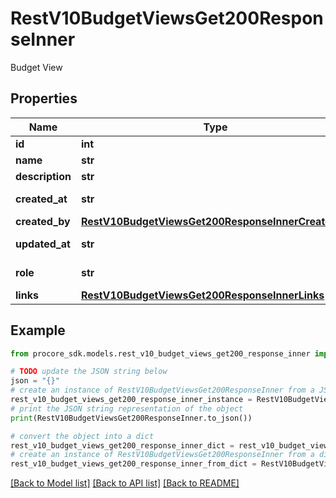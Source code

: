 # RestV10BudgetViewsGet200ResponseInner

Budget View

## Properties

Name | Type | Description | Notes
------------ | ------------- | ------------- | -------------
**id** | **int** | ID | [optional] 
**name** | **str** | Name | [optional] 
**description** | **str** | Description | [optional] 
**created_at** | **str** | Created At timestamp | [optional] 
**created_by** | [**RestV10BudgetViewsGet200ResponseInnerCreatedBy**](RestV10BudgetViewsGet200ResponseInnerCreatedBy.md) |  | [optional] 
**updated_at** | **str** | Updated At timestamp | [optional] 
**role** | **str** | Role of the view | [optional] 
**links** | [**RestV10BudgetViewsGet200ResponseInnerLinks**](RestV10BudgetViewsGet200ResponseInnerLinks.md) |  | [optional] 

## Example

```python
from procore_sdk.models.rest_v10_budget_views_get200_response_inner import RestV10BudgetViewsGet200ResponseInner

# TODO update the JSON string below
json = "{}"
# create an instance of RestV10BudgetViewsGet200ResponseInner from a JSON string
rest_v10_budget_views_get200_response_inner_instance = RestV10BudgetViewsGet200ResponseInner.from_json(json)
# print the JSON string representation of the object
print(RestV10BudgetViewsGet200ResponseInner.to_json())

# convert the object into a dict
rest_v10_budget_views_get200_response_inner_dict = rest_v10_budget_views_get200_response_inner_instance.to_dict()
# create an instance of RestV10BudgetViewsGet200ResponseInner from a dict
rest_v10_budget_views_get200_response_inner_from_dict = RestV10BudgetViewsGet200ResponseInner.from_dict(rest_v10_budget_views_get200_response_inner_dict)
```
[[Back to Model list]](../README.md#documentation-for-models) [[Back to API list]](../README.md#documentation-for-api-endpoints) [[Back to README]](../README.md)


